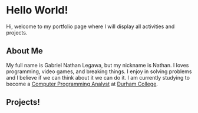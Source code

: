 <html>

<body>
    <h1>Hello World!</h1>
    <p>Hi, welcome to my portfolio page where I will display all activities and projects.</p>
    <h2>About Me</h2>
    <p>My full name is Gabriel Nathan Legawa, but my nickname is Nathan. I loves programming, video games, and breaking
        things. I enjoy in solving problems and I believe if we can think about it we can do it. I am currently studying
        to become a <a href="https://durhamcollege.ca/programs/computer-programming-analyst-three-year">Computer
            Programming Analyst</a> at <a href="https://durhamcollege.ca/">Durham College</a>.
    </p>
    <h2>Projects!</h2>
    <p></p>
    <div class="social-icons">
          <p class="field"><a class="button is-medium" href="https://twitter.com/gabriellegawa" target="_blank"><span class="icon is-small"><i class="fab fa-twitter fa-fw"></i></span></a><a class="button is-medium" href="https://www.linkedin.com/in/gabriellegawa/" target="_blank"><span class="icon is-small"><i class="fab fa-linkedin-in fa-fw"></i></span></a></p>
        </div>
</body>

</html>